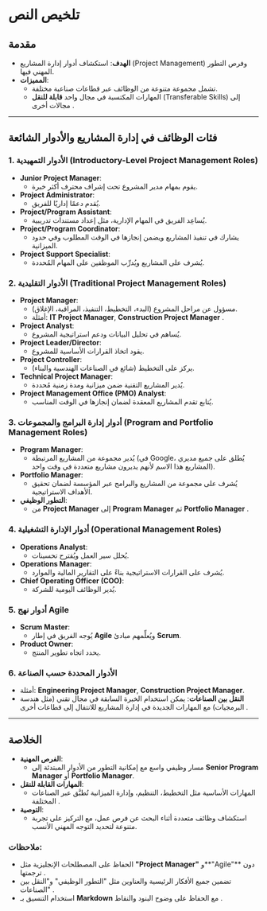 
# تلخيص النص  

## مقدمة  
- **الهدف**: استكشاف أدوار إدارة المشاريع (Project Management) وفرص التطور المهني فيها.  
- **المميزات**:  
  - تشمل مجموعة متنوعة من الوظائف عبر قطاعات صناعية مختلفة.  
  - المهارات المكتسبة في مجال واحد **قابلة للنقل** (Transferable Skills) إلى مجالات أخرى .  

---

## فئات الوظائف في إدارة المشاريع والأدوار الشائعة  

### 1. الأدوار التمهيدية (Introductory-Level Project Management Roles)  
- **Junior Project Manager**:  
  - يقوم بمهام مدير المشروع تحت إشراف محترف أكثر خبرة.  
- **Project Administrator**:  
  - يُقدم دعمًا إداريًا للفريق.  
- **Project/Program Assistant**:  
  - يُساعِد الفريق في المهام الإدارية، مثل إعداد مستندات تدريبية.  
- **Project/Program Coordinator**:  
  - يشارك في تنفيذ المشاريع ويضمن إنجازها في الوقت المطلوب وفي حدود الميزانية.  
- **Project Support Specialist**:  
  - يُشرف على المشاريع ويُدرِّب الموظفين على المهام المُحددة.  

### 2. الأدوار التقليدية (Traditional Project Management Roles)  
- **Project Manager**:  
  - مسؤول عن مراحل المشروع (البدء، التخطيط، التنفيذ، المراقبة، الإغلاق).  
  - أمثلة: **IT Project Manager**, **Construction Project Manager** .  
- **Project Analyst**:  
  - يُساهم في تحليل البيانات ودعم استراتيجية المشروع.  
- **Project Leader/Director**:  
  - يقود اتخاذ القرارات الأساسية للمشروع.  
- **Project Controller**:  
  - يركز على التخطيط (شائع في الصناعات الهندسية والبناء).  
- **Technical Project Manager**:  
  - يُدير المشاريع التقنية ضمن ميزانية ومدة زمنية مُحددة.  
- **Project Management Office (PMO) Analyst**:  
  - يُتابع تقدم المشاريع المعقدة لضمان إنجازها في الوقت المناسب.  

### 3. أدوار إدارة البرامج والمجموعات (Program and Portfolio Management Roles)  
- **Program Manager**:  
  - يُدير مجموعة من المشاريع المرتبطة (في Google، يُطلق على جميع مديري المشاريع هذا الاسم لأنهم يديرون مشاريع متعددة في وقت واحد).  
- **Portfolio Manager**:  
  - يُشرف على مجموعة من المشاريع والبرامج عبر المؤسسة لضمان تحقيق الأهداف الاستراتيجية.  
- **التطور الوظيفي**:  
  - من **Project Manager** إلى **Program Manager** ثم **Portfolio Manager** .  

### 4. أدوار الإدارة التشغيلية (Operational Management Roles)  
- **Operations Analyst**:  
  - يُحلل سير العمل ويُقترح تحسينات.  
- **Operations Manager**:  
  - يُشرف على القرارات الاستراتيجية بناءً على التقارير المالية والموارد.  
- **Chief Operating Officer (COO)**:  
  - يُدير الوظائف اليومية للشركة.  

### 5. أدوار نهج Agile  
- **Scrum Master**:  
  - يُوجه الفريق في إطار **Agile** ويُعلِّمهم مبادئ **Scrum**.  
- **Product Owner**:  
  - يحدد اتجاه تطوير المنتج.  

### 6. الأدوار المحددة حسب الصناعة  
- أمثلة: **Engineering Project Manager**, **Construction Project Manager**.  
- **النقل بين الصناعات**: يمكن استخدام الخبرة السابقة في مجال تقني (مثل هندسة البرمجيات) مع المهارات الجديدة في إدارة المشاريع للانتقال إلى قطاعات أخرى .  

---

## الخلاصة  
- **الفرص المهنية**:  
  - مسار وظيفي واسع مع إمكانية التطور من الأدوار المبتدئة إلى **Senior Program Manager** أو **Portfolio Manager**.  
- **المهارات القابلة للنقل**:  
  - المهارات الأساسية مثل التخطيط، التنظيم، وإدارة الميزانية تُطبَّق عبر الصناعات المختلفة .  
- **التوصية**:  
  - استكشاف وظائف متعددة أثناء البحث عن فرص عمل، مع التركيز على تجربة متنوعة لتحديد التوجه المهني الأنسب.  


### ملاحظات:  
- الحفاظ على المصطلحات الإنجليزية مثل **"Project Manager"** و**"Agile"** دون ترجمتها .  
- تضمين جميع الأفكار الرئيسية والعناوين مثل "التطور الوظيفي" و"النقل بين الصناعات" .  
- استخدام التنسيق بـ **Markdown** مع الحفاظ على وضوح البنود والنقاط .  
